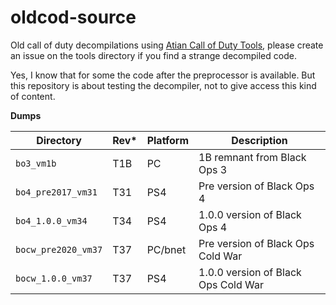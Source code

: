 # oldcod-source

Old call of duty decompilations using [Atian Call of Duty Tools](https://github.com/ate47/atian-cod-tools), please create an issue on the tools directory if you find a strange decompiled code.

Yes, I know that for some the code after the preprocessor is available. But this repository is about testing the decompiler, not to give access this kind of content.

**Dumps**

| Directory           | Rev\* | Platform | Description                         |
|---------------------|-----|----------|-------------------------------------|
| `bo3_vm1b`          | T1B | PC       | 1B remnant from Black Ops 3         |
| `bo4_pre2017_vm31`  | T31 | PS4      | Pre version of Black Ops 4          |
| `bo4_1.0.0_vm34`    | T34 | PS4      | 1.0.0 version of Black Ops 4        |
| `bocw_pre2020_vm37` | T37 | PC/bnet  | Pre version of Black Ops Cold War   |
| `bocw_1.0.0_vm37`   | T37 | PS4      | 1.0.0 version of Black Ops Cold War |